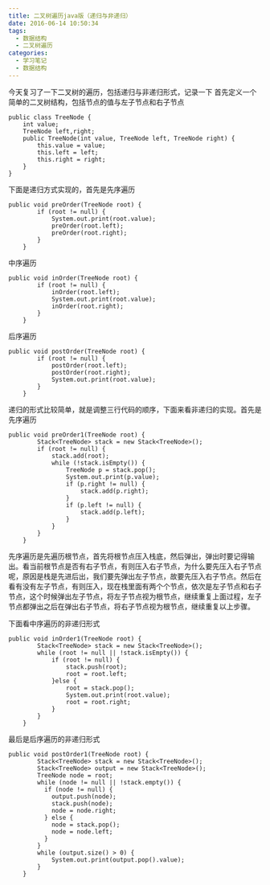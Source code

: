 ```yaml
---
title: 二叉树遍历java版（递归与非递归）
date: 2016-06-14 10:50:34
tags: 
  - 数据结构
  - 二叉树遍历
categories:
  - 学习笔记
  - 数据结构
---
```

今天复习了一下二叉树的遍历，包括递归与非递归形式，记录一下
首先定义一个简单的二叉树结构，包括节点的值与左子节点和右子节点
<!-- more -->

	public class TreeNode {
		int value;
		TreeNode left,right;
		public TreeNode(int value, TreeNode left, TreeNode right) {
			this.value = value;
			this.left = left;
			this.right = right;
		}
	}
下面是递归方式实现的，首先是先序遍历

	public void preOrder(TreeNode root) {
			if (root != null) {
				System.out.print(root.value);
				preOrder(root.left);
				preOrder(root.right);
			}
		}

中序遍历

	public void inOrder(TreeNode root) {
			if (root != null) {
				inOrder(root.left);
				System.out.print(root.value);
				inOrder(root.right);
			}
		}

后序遍历

	public void postOrder(TreeNode root) {
			if (root != null) {
				postOrder(root.left);
				postOrder(root.right);
				System.out.print(root.value);
			}
		}

递归的形式比较简单，就是调整三行代码的顺序，下面来看非递归的实现。首先是先序遍历

	public void preOrder1(TreeNode root) {
			Stack<TreeNode> stack = new Stack<TreeNode>();
			if (root != null) {
				stack.add(root);
				while (!stack.isEmpty()) {
					TreeNode p = stack.pop();
					System.out.print(p.value);
					if (p.right != null) {
						stack.add(p.right);
					}
					if (p.left != null) {
						stack.add(p.left);
					}
				}
			}
		}
先序遍历是先遍历根节点，首先将根节点压入栈底，然后弹出，弹出时要记得输出。看当前根节点是否有右子节点，有则压入右子节点，为什么要先压入右子节点呢，原因是栈是先进后出，我们要先弹出左子节点，故要先压入右子节点。然后在看有没有左子节点，有则压入，现在栈里面有两个个节点，依次是左子节点和右子节点，这个时候弹出左子节点，将左子节点视为根节点，继续重复上面过程，左子节点都弹出之后在弹出右子节点，将右子节点视为根节点，继续重复以上步骤。

下面看中序遍历的非递归形式

	public void inOrder1(TreeNode root) {
			Stack<TreeNode> stack = new Stack<TreeNode>();
			while (root != null || !stack.isEmpty()) {
				if (root != null) {
					stack.push(root);
					root = root.left;
				}else {
					root = stack.pop();
					System.out.print(root.value);
					root = root.right;
				}
			}
		}
最后是后序遍历的非递归形式

	public void postOrder1(TreeNode root) {
			Stack<TreeNode> stack = new Stack<TreeNode>();
		    Stack<TreeNode> output = new Stack<TreeNode>();
		    TreeNode node = root;
		    while (node != null || !stack.empty()) {
		      if (node != null) {
		        output.push(node);
		        stack.push(node);				
		        node = node.right;
		      } else {
		        node = stack.pop();				
		        node = node.left;
		      }
		    }
		    while (output.size() > 0) {
		    	System.out.print(output.pop().value);
		    }
		}


